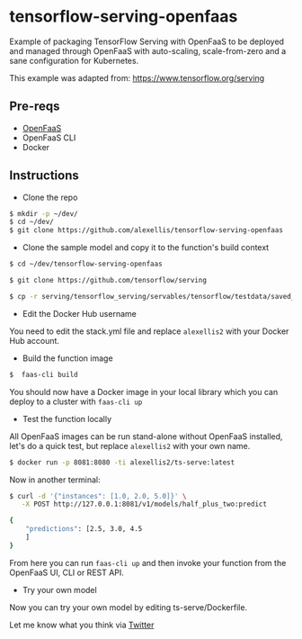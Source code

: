 # tensorflow-serving-openfaas

Example of packaging TensorFlow Serving with OpenFaaS to be deployed and managed through OpenFaaS with auto-scaling, scale-from-zero and a sane configuration for Kubernetes.

This example was adapted from: https://www.tensorflow.org/serving

## Pre-reqs

* [OpenFaaS](https://docs.openfaas.com/)
* OpenFaaS CLI
* Docker

## Instructions

* Clone the repo

```sh
$ mkdir -p ~/dev/
$ cd ~/dev/
$ git clone https://github.com/alexellis/tensorflow-serving-openfaas
```

* Clone the sample model and copy it to the function's build context

```sh
$ cd ~/dev/tensorflow-serving-openfaas

$ git clone https://github.com/tensorflow/serving

$ cp -r serving/tensorflow_serving/servables/tensorflow/testdata/saved_model_half_plus_two_cpu ./ts-serve/saved_model_half_plus_two_cpu
```

* Edit the Docker Hub username

You need to edit the stack.yml file and replace `alexellis2` with your Docker Hub account.

* Build the function image

```sh
$  faas-cli build
```

You should now have a Docker image in your local library which you can deploy to a cluster with `faas-cli up`

* Test the function locally

All OpenFaaS images can be run stand-alone without OpenFaaS installed, let's do a quick test, but replace `alexellis2` with your own name.

```sh
$ docker run -p 8081:8080 -ti alexellis2/ts-serve:latest
```

Now in another terminal:

```sh
$ curl -d '{"instances": [1.0, 2.0, 5.0]}' \
   -X POST http://127.0.0.1:8081/v1/models/half_plus_two:predict

{
    "predictions": [2.5, 3.0, 4.5
    ]
}
```

From here you can run `faas-cli up` and then invoke your function from the OpenFaaS UI, CLI or REST API.

* Try your own model

Now you can try your own model by editing ts-serve/Dockerfile.

Let me know what you think via [Twitter](https://twitter.com/alexellisuk)


